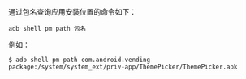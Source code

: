 通过包名查询应用安装位置的命令如下：

```shell
adb shell pm path 包名
```

例如：

```shell
$ adb shell pm path com.android.vending
package:/system/system_ext/priv-app/ThemePicker/ThemePicker.apk
```

